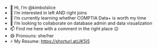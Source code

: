 - 👋 Hi, I’m @kimbolslice
- 👀 I’m interested in left AND right joins
- 🌱 I’m currently learning whether COMPTIA Data+ is worth my time
- 💞️ I’m looking to collaborate on database admin and data visualization
- 📫 Find me here with a comment in the right place 😉
- 😄 Pronouns: she/her
- ⚡ My Resume: https://shorturl.at/JK5j5
  
<!---
kimbolslice/kimbolslice is a ✨ special ✨ repository because its `README.md` (this file) appears on your GitHub profile.
You can click the Preview link to take a look at your changes.
--->
